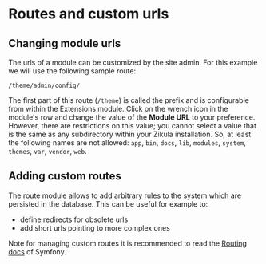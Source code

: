 # Routes and custom urls

## Changing module urls

The urls of a module can be customized by the site admin. For this example we will use the following sample route:

`/theme/admin/config/`

The first part of this route (`/theme`) is called the prefix and is configurable from within the Extensions module.
Click on the wrench icon in the module's row and change the value of the **Module URL** to your preference. However,
there are restrictions on this value; you cannot select a value that is the same as any subdirectory within your
Zikula installation. So, at least the following names are not allowed: `app`, `bin`, `docs`, `lib`, `modules`, 
`system`, `themes`, `var`, `vendor`, `web`.

## Adding custom routes

The route module allows to add arbitrary rules to the system which are persisted in the database.
This can be useful for example to:

- define redirects for obsolete urls
- add short urls pointing to more complex ones

Note for managing custom routes it is recommended to read the [Routing docs](https://symfony.com/doc/current/routing.html)
of Symfony.
